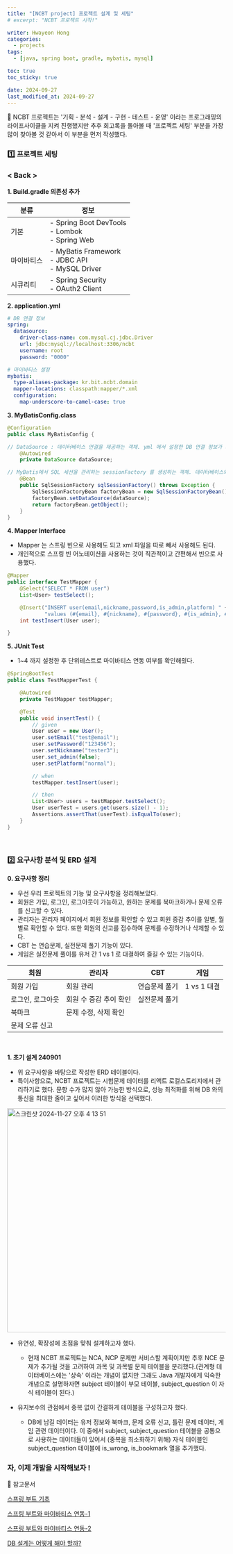 ```yaml
---
title: "[NCBT project] 프로젝트 설계 및 세팅"
# excerpt: "NCBT 프로젝트 시작!"

writer: Hwayeon Hong
categories:
  - projects
tags:
  - [java, spring boot, gradle, mybatis, mysql]

toc: true
toc_sticky: true

date: 2024-09-27
last_modified_at: 2024-09-27
---
```


📢 NCBT 프로젝트는 '기획 - 분석 - 설계 - 구현 - 테스트 - 운영' 이라는 프로그래밍의 라이프사이클을 지켜 진행했지만 추후 회고록을 돌아볼 때 '프로젝트 세팅' 부분을 가장 많이 찾아볼 것 같아서 이 부분을 먼저 작성했다.

### 1️⃣ 프로젝트 세팅

### < Back >

<b>1. Build.gradle 의존성 추가</b>

| 분류       | 정보                                                    |
| ---------- | ------------------------------------------------------- |
| 기본       | - Spring Boot DevTools <br> - Lombok <br> - Spring Web  |
| 마이바티스 | - MyBatis Framework <br> - JDBC API <br> - MySQL Driver |
| 시큐리티   | - Spring Security <br> - OAuth2 Client                  |

<b>2. application.yml</b>

```yml
# DB 연결 정보
spring:
  datasource:
    driver-class-name: com.mysql.cj.jdbc.Driver
    url: jdbc:mysql://localhost:3306/ncbt
    username: root
    password: "0000"

# 마이바티스 설정
mybatis:
  type-aliases-package: kr.bit.ncbt.domain
  mapper-locations: classpath:mapper/*.xml
  configuration:
    map-underscore-to-camel-case: true
```

<b>3. MyBatisConfig.class</b>

```java
@Configuration
public class MyBatisConfig {

// DataSource : 데이터베이스 연결을 제공하는 객체. yml 에서 설정한 DB 연결 정보가 자동으로 주입된다.
    @Autowired
    private DataSource dataSource;

// MyBatis에서 SQL 세션을 관리하는 sessionFactory 를 생성하는 객체. 데이터베이스와의 상호작용을 처리한다.
    @Bean
    public SqlSessionFactory sqlSessionFactory() throws Exception {
        SqlSessionFactoryBean factoryBean = new SqlSessionFactoryBean();
        factoryBean.setDataSource(dataSource);
        return factoryBean.getObject();
    }
}
```

<b>4. Mapper Interface</b>

- Mapper 는 스프링 빈으로 사용해도 되고 xml 파일을 따로 빼서 사용해도 된다.
- 개인적으로 스프링 빈 어노테이션을 사용하는 것이 직관적이고 간편해서 빈으로 사용했다.

```java
@Mapper
public interface TestMapper {
    @Select("SELECT * FROM user")
    List<User> testSelect();

    @Insert("INSERT user(email,nickname,password,is_admin,platform) " +
            "values (#{email}, #{nickname}, #{password}, #{is_admin}, #{platform})")
    int testInsert(User user);

}
```

<b>5. JUnit Test</b>

- 1~4 까지 설정한 후 단위테스트로 마이바티스 연동 여부를 확인해줬다.

```java
@SpringBootTest
public class TestMapperTest {

    @Autowired
    private TestMapper testMapper;

    @Test
    public void insertTest() {
        // given
        User user = new User();
        user.setEmail("test@email");
        user.setPassword("123456");
        user.setNickname("tester3");
        user.set_admin(false);
        user.setPlatform("normal");

        // when
        testMapper.testInsert(user);

        // then
        List<User> users = testMapper.testSelect();
        User userTest = users.get(users.size() - 1);
        Assertions.assertThat(userTest).isEqualTo(user);
    }
}
```

&nbsp;

### 2️⃣ 요구사항 분석 및 ERD 설계

<b>0. 요구사항 정리</b>

- 우선 우리 프로젝트의 기능 및 요구사항을 정리해보았다.
- 회원은 가입, 로그인, 로그아웃이 가능하고, 원하는 문제를 북마크하거나 문제 오류를 신고할 수 있다.
- 관리자는 관리자 페이지에서 회원 정보를 확인할 수 있고 회원 증감 추이를 일별, 월별로 확인할 수 있다. 또한 회원의 신고를 접수하여 문제를 수정하거나 삭제할 수 있다.
- CBT 는 연습문제, 실전문제 풀기 기능이 있다.
- 게임은 실전문제 풀이를 유저 간 1 vs 1 로 대결하여 즐길 수 있는 기능이다.

| 회원             | 관리자                 | CBT           | 게임        |
| ---------------- | ---------------------- | ------------- | ----------- |
| 회원 가입        | 회원 관리              | 연습문제 풀기 | 1 vs 1 대결 |
| 로그인, 로그아웃 | 회원 수 증감 추이 확인 | 실전문제 풀기 |             |
| 북마크           | 문제 수정, 삭제 확인   |               |             |
| 문제 오류 신고   |                        |               |             |

&nbsp;

<b>1. 초기 설계 240901</b>

- 위 요구사항을 바탕으로 작성한 ERD 테이블이다.
- 특이사항으로, NCBT 프로젝트는 시험문제 데이터를 리액트 로컬스토리지에서 관리하기로 했다. 문항 수가 많지 않아 가능한 방식으로, 성능 최적화를 위해 DB 와의 통신을 최대한 줄이고 싶어서 이러한 방식을 선택했다.

<img width="516" alt="스크린샷 2024-11-27 오후 4 13 51" src="https://github.com/user-attachments/assets/906d6b2d-bcd3-4838-a0f9-5ee06269118f">

- 유연성, 확장성에 초점을 맞춰 설계하고자 했다.

  - 현재 NCBT 프로젝트는 NCA, NCP 문제만 서비스할 계획이지만 추후 NCE 문제가 추가될 것을 고려하여 과목 및 과목별 문제 테이블을 분리했다.(관계형 데이터베이스에는 '상속' 이라는 개념이 없지만 그래도 Java 개발자에게 익숙한 개념으로 설명하자면 subject 테이블이 부모 테이블, subject_question 이 자식 테이블이 된다.)

- 유지보수의 관점에서 중복 없이 간결하게 테이블을 구성하고자 했다.
  - DB에 남길 데이터는 유저 정보와 북마크, 문제 오류 신고, 틀린 문제 데이터, 게임 관련 데이터이다. 이 중에서 subject, subject_question 테이블을 공통으로 사용하는 데이터들이 있어서 (중복을 최소화하기 위해) 자식 테이블인 subject_question 테이블에 is_wrong, is_bookmark 열을 추가했다.

### 자, 이제 개발을 시작해보자 !

🔖 참고문서

[스프링 부트 기초](https://gdngy.tistory.com/120)

[스프링 부트와 마이바티스 연동-1](https://gdngy.tistory.com/163)

[스프링 부트와 마이바티스 연동-2](https://velog.io/@dondonee/MyBatis-%EC%8A%A4%ED%94%84%EB%A7%81%EB%B6%80%ED%8A%B8-%EB%A7%88%EC%9D%B4%EB%B0%94%ED%8B%B0%EC%8A%A4-%EC%97%B0%EB%8F%99#%EB%A7%88%EC%9D%B4%EB%B0%94%ED%8B%B0%EC%8A%A4-%EC%97%B0%EB%8F%99-%ED%85%8C%EC%8A%A4%ED%8A%B8)

[DB 설계는 어떻게 해야 할까?](https://velog.io/@sontulip/how-to-db-design)
